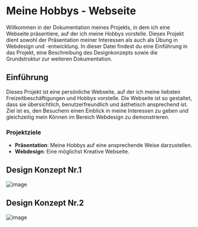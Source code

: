 # Meine Hobbys - Webseite

Willkommen in der Dokumentation meines Projekts, in dem ich eine Webseite präsentiere, auf der ich meine Hobbys vorstelle. Dieses Projekt dient sowohl der Präsentation meiner Interessen als auch als Übung in Webdesign und -entwicklung. In dieser Datei findest du eine Einführung in das Projekt, eine Beschreibung des Designkonzepts sowie die Grundstruktur zur weiteren Dokumentation.

## Einführung

Dieses Projekt ist eine persönliche Webseite, auf der ich meine liebsten Freizeitbeschäftigungen und Hobbys vorstelle. Die Webseite ist so gestaltet, dass sie übersichtlich, benutzerfreundlich und ästhetisch ansprechend ist. Ziel ist es, den Besuchern einen Einblick in meine Interessen zu geben und gleichzeitig mein Können im Bereich Webdesign zu demonstrieren.

### Projektziele
- **Präsentation**: Meine Hobbys auf eine ansprechende Weise darzustellen.
- **Webdesign**: Eine möglichst Kreative Webseite.

## Design Konzept Nr.1

![image](https://github.com/user-attachments/assets/12eeece5-4975-4c2b-bd07-3f42ef892382)

## Design Konzept Nr.2
![image](https://github.com/user-attachments/assets/0eb26f49-104c-4a5b-a2ac-18df0ed93d82)
